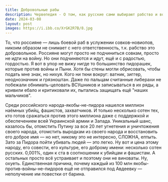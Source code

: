 ```yaml
---
title: Добровольные рабы
description: Червепедия - О том, как русские сами выбирают рабство и войну.
date: 2024-03-08
layout: post
images: https://i.ibb.co/XrGK2R7B/8.jpg
---
```


<p>То, что россияне — лишь боевой раб в услужении совков-новиопов, никоим образом не снимает с него ответственность, т.к. рабство это добровольное. Россияне могут просто не подчиниться совкам, просто не идти на войну. Но они подчиняются и идут, ещё и с радостью, гордостью. Я вот в упор не вижу нигде то большинство пидорашек, которые против войны и Пыни. Хотя бы стены могли обрисовать, чтобы подать мне знак, но нихуя. Кого ни ткни вокруг: ватник, зиггер, неоднозначник и грязноштан. Даже по пальцам считанные либерахи не побежали обнимать-целовать ВСУшников и записываться в их ряды, а кривили ебало и критиковали их, пытались защищать ещё "наших мальчиков".</p>

<p>Среди российского народа-якобы-не-пидора нашелся миллион наёмных убийц, фашистов, захватчиков. И только несколько сотен тех, кто готов сражаться против этого миллиона даже с поддержкой и обеспечением всей Украинской армии и Запада. Уникальный шанс, казалось бы, отомстить Путину за все 20 лет угнетения и уничтожения своего народа, отомстить выродкам из своего народа и восстановить его доброе имя — но нет, никому это не интересно, СЛОЖНА, ептыть. Зато за Пидора пойти убивать людей — это легко. Ну вот и цена этому народу, его совести, его культуре, его доброму имени: несколько сотен русских. 0,001%, один к ста в соотношении к убийцам и фашистам. А остальных просто всё устраивает и поэтому они не виноваты. Ну, охуеть. Единственная причина, почему каждый из 100 млн якобы-против-войны-не-пидоров ещё не отправился под Авдеевку — неполучение им повестки от барина.</p>